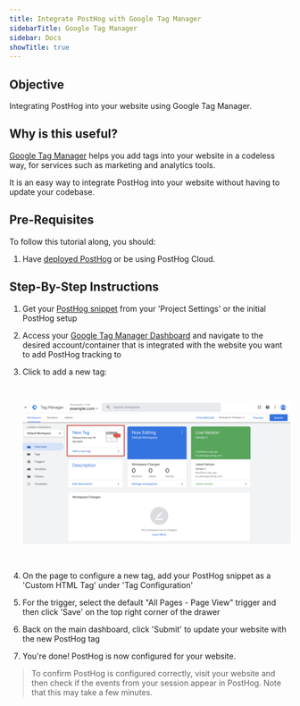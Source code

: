 ```yaml
---
title: Integrate PostHog with Google Tag Manager
sidebarTitle: Google Tag Manager
sidebar: Docs
showTitle: true
---
```


## Objective

Integrating PostHog into your website using Google Tag Manager.

## Why is this useful?

[Google Tag Manager](https://marketingplatform.google.com/about/tag-manager/) helps you add tags into your website in a codeless way, for services such as marketing and analytics tools. 

It is an easy way to integrate PostHog into your website without having to update your codebase. 

## Pre-Requisites

To follow this tutorial along, you should:

1. Have [deployed PostHog](/docs/deployment) or be using PostHog Cloud.

## Step-By-Step Instructions

1. Get your [PostHog snippet](/docs/integrate/client/snippet-installation) from your 'Project Settings' or the initial PostHog setup
2. Access your [Google Tag Manager Dashboard](https://tagmanager.google.com/) and navigate to the desired account/container that is integrated with the website you want to add PostHog tracking to
3. Click to add a new tag:

    <br />
    
    ![GTM Dashboard](../../../images/tutorials/gtm/dashboard.png)
    
    <br />

4. On the page to configure a new tag, add your PostHog snippet as a 'Custom HTML Tag' under 'Tag Configuration'
5. For the trigger, select the default "All Pages - Page View" trigger and then click 'Save' on the top right corner of the drawer
6. Back on the main dashboard, click 'Submit' to update your website with the new PostHog tag
7. You're done! PostHog is now configured for your website.

> To confirm PostHog is configured correctly, visit your website and then check if the events from your session appear in PostHog. Note that this may take a few minutes.
